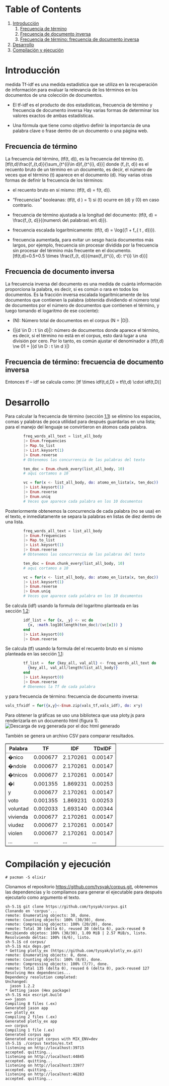 # Table of Contents

1.  [Introducción](#sec:introduccion)
    1.  [Frecuencia de término](#sec:frec-de-term)
    2.  [Frecuencia de documento inversa](#sec:frec-de-docum)
    3.  [Frecuencia de término: frecuencia de documento inversa](#sec:frec-de-term-1)
2.  [Desarrollo](#sec:desarrollo)
3.  [Compilación y ejecución](#sec:compilacion)


<a id="sec:introduccion"></a>

# Introducción

medida Tf-idf es una medida estadística que se utiliza en la
recuperación de información para evaluar la relevancia de los términos
en los documentos de una colección de documentos.

-   El tf-idf es el producto de dos estadísticas, frecuencia de término y
    frecuencia de documento inversa Hay varias formas de determinar los
    valores exactos de ambas estadísticas.

-   Una fórmula que tiene como objetivo definir la importancia de una
    palabra clave o frase dentro de un documento o una página web.


<a id="sec:frec-de-term"></a>

## Frecuencia de término

La frecuencia del término, \(tf(t, d)\), es la frecuencia del término \(t\).
\[tf(t,d)\frac{f_{t,d}}{\sum_{t^{i}\in d}f_{t^{i}, d}}\] donde
\(f_{t, d}\) es el recuento bruto de un término en un documento, es decir,
el número de veces que el término \(t\) aparece en el documento \(d\). Hay
varias otras formas de definir la frecuencia de los términos:

-   el recuento bruto en sí mismo: \(tf(t, d) = f(t, d)\).

-   &ldquo;Frecuencias&rdquo; booleanas: \(tf(t, d ) = 1\) si \(t\) ocurre en \(d\) y \(0\) en
    caso contrario.

-   frecuencia de término ajustada a la longitud del documento:
    \(tf(t, d) = \frac{f_{t, d}}{(numero\ de\ palabras\ en\ d)}\).

-   frecuencia escalada logarítmicamente:
    \(tf(t, d) = \log{(1 + f_{ t , d})}\).

-   frecuencia aumentada, para evitar un sesgo hacia documentos más
    largos, por ejemplo, frecuencia sin procesar dividida por la
    frecuencia sin procesar del término más frecuente en el documento.
    \[tf(t,d)=0.5+0.5 \times \frac{f_{t, d}}{max\{f_{t^{i}, d}: t^{i} \in d\}}\]


<a id="sec:frec-de-docum"></a>

## Frecuencia de documento inversa

La frecuencia inversa del documento es una medida de cuánta información
proporciona la palabra, es decir, si es común o rara en todos los
documentos. Es la fracción inversa escalada logarítmicamente de los
documentos que contienen la palabra (obtenida dividiendo el número total
de documentos por el número de documentos que contienen el término, y
luego tomando el logaritmo de ese cociente):

-   \(N\): Número total de documentos en el corpus \(N = |D|\).

-   \(|\{d \in D : t \in d\}|\): número de documentos donde aparece el
    término, es decir, si el término no está en el corpus, esto dará lugar
    a una división por cero. Por lo tanto, es común ajustar el denominador
    a \(tf(t,d) \ne 01 + |\{d \in D : t \in d \}|\)


<a id="sec:frec-de-term-1"></a>

## Frecuencia de término: frecuencia de documento inversa

Entonces tf &#x2013; idf se calcula como:
\[tf \times idf(t,d,D) = tf(t,d) \cdot idf(t,D)\]


<a id="sec:desarrollo"></a>

# Desarrollo

Para calcular la frecuencia de término
(sección [1.1](#sec:frec-de-term)) se elimino los espacios, comas y
palabras de poca utilidad para después guardarlas en una lista; para el
manejo del lenguaje se convirtieron en átomos cada palabra.


```elixir
        freq_words_all_text = list_all_body
        |> Enum.frequencies
        |> Map.to_list
        |> List.keysort(1)
        |> Enum.reverse
        # Obtenemos las concurrencia de las palabras del texto

        ten_doc = Enum.chunk_every(list_all_body, 10)
        # aqui cortamos a 10

        vc = for(x <- list_all_body, do: atomo_en_lista(x, ten_doc))
        |> List.keysort(1)
        |> Enum.reverse
        |> Enum.uniq
        # Veces que aparece cada palabra en los 10 documentos
```

Posteriormente obtenemos la concurrencia de cada palabra (no se usa) en el
texto, e inmediatamente se separa la palabras en listas de diez dentro
de una lista.

```elixir
        freq_words_all_text = list_all_body
        |> Enum.frequencies
        |> Map.to_list
        |> List.keysort(1)
        |> Enum.reverse
        # Obtenemos las concurrencia de las palabras del texto

        ten_doc = Enum.chunk_every(list_all_body, 10)
        # aqui cortamos a 10

        vc = for(x <- list_all_body, do: atomo_en_lista(x, ten_doc))
        |> List.keysort(1)
        |> Enum.reverse
        |> Enum.uniq
        # Veces que aparece cada palabra en los 10 documentos
```

Se calcula \(idf\) usando la formula del logaritmo planteada en las
sección [1.2](#sec:frec-de-docum):

```elixir
        idf_list = for {x, _y} <- vc do
          {x, :math.log10(length(ten_doc)/(vc[x])) }
        end
        |> List.keysort(0)
        |> Enum.reverse
```

Se calcula \(tf\) usando la formula del el recuento bruto en sí mismo
planteada en las sección [1.1](#sec:frec-de-term):
```elixir
        tf_list =  for {key_all, val_all} <- freq_words_all_text do
          {key_all, val_all/length(list_all_body)}
        end
        |> List.keysort(0)
        |> Enum.reverse
        # Obenemos la Tf de cada palabra
```

y para frecuencia de término: frecuencia de documento inversa:

```elixir
vals_tfxidf = for({x,y}<-Enum.zip(vals_tf,vals_idf), do: x*y)
```

Para obtener la gráficas se uso una biblioteca que usa ploty.js para
renderizarla en un documento html
(figura 1).
![Descarga de svg generada por el doc html
generado](./doc/output.jpg)

También se genera un archivo CSV para comparar resultados.

 <table border="2" cellspacing="0" cellpadding="6" rules="groups" frame="hsides">


<colgroup>
<col  class="org-left" />

<col  class="org-right" />

<col  class="org-right" />

<col  class="org-right" />
</colgroup>
<thead>
<tr>
<th scope="col" class="org-left">Palabra</th>
<th scope="col" class="org-right">TF</th>
<th scope="col" class="org-right">IDF</th>
<th scope="col" class="org-right">TDxIDF</th>
</tr>
</thead>

<tbody>
<tr>
<td class="org-left">�nico</td>
<td class="org-right">0.000677</td>
<td class="org-right">2.170261</td>
<td class="org-right">0.00147</td>
</tr>


<tr>
<td class="org-left">�ndole</td>
<td class="org-right">0.000677</td>
<td class="org-right">2.170261</td>
<td class="org-right">0.00147</td>
</tr>


<tr>
<td class="org-left">�tnicos</td>
<td class="org-right">0.000677</td>
<td class="org-right">2.170261</td>
<td class="org-right">0.00147</td>
</tr>


<tr>
<td class="org-left">�l</td>
<td class="org-right">0.001355</td>
<td class="org-right">1.869231</td>
<td class="org-right">0.00253</td>
</tr>


<tr>
<td class="org-left">y</td>
<td class="org-right">0.000677</td>
<td class="org-right">2.170261</td>
<td class="org-right">0.00147</td>
</tr>


<tr>
<td class="org-left">voto</td>
<td class="org-right">0.001355</td>
<td class="org-right">1.869231</td>
<td class="org-right">0.00253</td>
</tr>


<tr>
<td class="org-left">voluntad</td>
<td class="org-right">0.002033</td>
<td class="org-right">1.693140</td>
<td class="org-right">0.00344</td>
</tr>


<tr>
<td class="org-left">vivienda</td>
<td class="org-right">0.000677</td>
<td class="org-right">2.170261</td>
<td class="org-right">0.00147</td>
</tr>


<tr>
<td class="org-left">viudez</td>
<td class="org-right">0.000677</td>
<td class="org-right">2.170261</td>
<td class="org-right">0.00147</td>
</tr>


<tr>
<td class="org-left">violen</td>
<td class="org-right">0.000677</td>
<td class="org-right">2.170261</td>
<td class="org-right">0.00147</td>
</tr>


<tr>
<td class="org-left">&#x2026;</td>
<td class="org-right">&#x2026;</td>
<td class="org-right">&#x2026;</td>
<td class="org-right">&#x2026;</td>
</tr>
</tbody>
</table>



<a id="sec:compilacion"></a>

# Compilación y ejecución

``` shell-session
# pacman -S elixir
```

Clonamos el repositorio <https://github.com/tysyak/corpus.git>,
obtenemos las dependencias y lo compilamos para generar el ejecutable
para después ejecutarlo como argumento el texto.

``` shell-session
sh-5.1$ git clone https://github.com/tysyak/corpus.git
Clonando en 'corpus'...
remote: Enumerating objects: 30, done.
remote: Counting objects: 100% (30/30), done.
remote: Compressing objects: 100% (20/20), done.
remote: Total 30 (delta 6), reused 30 (delta 6), pack-reused 0
Recibiendo objetos: 100% (30/30), 1.09 MiB | 2.57 MiB/s, listo.
Resolviendo deltas: 100% (6/6), listo.
sh-5.1$ cd corpus/
sh-5.1$ mix deps.get
* Getting plotly_ex (https://github.com/tysyak/plotly_ex.git)
remote: Enumerating objects: 8, done.
remote: Counting objects: 100% (8/8), done.
remote: Compressing objects: 100% (7/7), done.
remote: Total 135 (delta 0), reused 6 (delta 0), pack-reused 127
Resolving Hex dependencies...
Dependency resolution completed:
Unchanged:
  jason 1.2.2
* Getting jason (Hex package)
sh-5.1$ mix escript.build
==> jason
Compiling 8 files (.ex)
Generated jason app
==> plotly_ex
Compiling 2 files (.ex)
Generated plotly_ex app
==> corpus
Compiling 1 file (.ex)
Generated corpus app
Generated escript corpus with MIX_ENV=dev
sh-5.1$ ./corpus textos/es.txt
listening on http://localhost:39715
accepted. quitting...
listening on http://localhost:44845
accepted. quitting...
listening on http://localhost:33977
accepted. quitting...
listening on http://localhost:46283
accepted. quitting...
```

